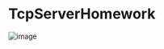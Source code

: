 # TcpServerHomework
![image](https://user-images.githubusercontent.com/88096797/127341531-914c6577-882d-43ac-8bff-4bb3db68f30b.png)
